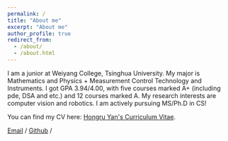 ```yaml
---
permalink: /
title: "About me"
excerpt: "About me"
author_profile: true
redirect_from: 
  - /about/
  - /about.html
---
```


I am a junior at Weiyang College, Tsinghua University. My major is  Mathematics and Physics + Measurement Control Technology and Instruments.
I got GPA 3.94/4.00, with five courses marked A+ (including pde, DSA and etc.) and 12 courses marked A.
My research interests are computer vision and robotics. I am actively pursuing MS/Ph.D in CS!

You can find my CV here: [Hongru Yan's Curriculum Vitae](../assets/Curriculum_Vitae.pdf).

[Email](mailto:yanhr21@mails.tsinghua.edu.cn) / [Github](https://github.com/railgun526) / 
